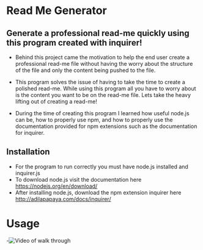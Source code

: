 # Read Me Generator

## Generate a professional read-me quickly using this program created with inquirer!

- Behind this project came the motivation to help the end user create a professional read-me file without having the worry about the structure of the file and only the content being pushed to the file.

- This program solves the issue of having to take the time to create a polished read-me. While using this program all you have to worry about is the content you want to be on the read-me file. Lets take the heavy lifting out of creating a read-me!

- During the time of creating this program I learned how useful node.js can be, how to properly use npm, and how to properly use the documentation provided for npm extensions such as the documentation for inquirer.

## Installation
- For the program to run correctly you must have node.js installed and inquirer.js
- To download node.js visit the documentation here https://nodejs.org/en/download/
- After installing node.js, download the npm extension inquirer here http://adilapapaya.com/docs/inquirer/

# Usage
-![Video of walk through](https://app.castify.com/watch/090e2c3b-843e-47f3-b2c7-23bbd20dd0af)